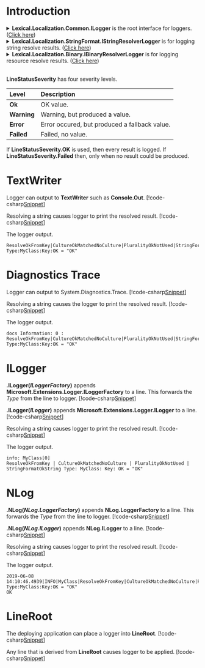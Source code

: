 ﻿# Introduction
<details>
  <summary><b>Lexical.Localization.Common.ILogger</b> is the root interface for loggers. (<u>Click here</u>)</summary>
[!code-csharp[Snippet](../../Lexical.Localization.Abstractions/Common/ILogger.cs#ILogger)]
</details>
<details>
  <summary><b>Lexical.Localization.StringFormat.IStringResolverLogger</b> is for logging string resolve results. (<u>Click here</u>)</summary>
[!code-csharp[Snippet](../../Lexical.Localization.Abstractions/Common/ILogger.cs#IStringResolverLogger)]
</details>
<details>
  <summary><b>Lexical.Localization.Binary.IBinaryResolverLogger</b> is for logging resource resolve results. (<u>Click here</u>)</summary>
[!code-csharp[Snippet](../../Lexical.Localization.Abstractions/Common/ILogger.cs#IBinaryResolverLogger)]
</details>
<br />

**LineStatusSeverity** has four severity levels.

| Level | Description |
|:-------|:-------|
| **Ok** | OK value. |
| **Warning** | Warning, but produced a value. |
| **Error** | Error occured, but produced a fallback value. |
| **Failed** | Failed, no value. |

If **LineStatusSeverity.OK** is used, then every result is logged.
If **LineStatusSeverity.Failed** then, only when no result could be produced.

# TextWriter
Logger can output to **TextWriter** such as **Console.Out**.
[!code-csharp[Snippet](Examples.cs#Snippet_0a)]

Resolving a string causes logger to print the resolved result.
[!code-csharp[Snippet](Examples.cs#Snippet_0b)]

The logger output.
```none
ResolveOkFromKey|CultureOkMatchedNoCulture|PluralityOkNotUsed|StringFormatOkString Type:MyClass:Key:OK = "OK"
```

# Diagnostics Trace
Logger can output to System.Diagnostics.Trace.
[!code-csharp[Snippet](Examples.cs#Snippet_2a)]

Resolving a string causes the logger to print the resolved result.
[!code-csharp[Snippet](Examples.cs#Snippet_2b)]

The logger output.
```none
docs Information: 0 : ResolveOkFromKey|CultureOkMatchedNoCulture|PluralityOkNotUsed|StringFormatOkString Type:MyClass:Key:OK = "OK"
```

# ILogger
<b>.ILogger(<i>ILoggerFactory</i>)</b> appends **Microsoft.Extensions.Logger.ILoggerFactory** to a line.
This forwards the *Type* from the line to logger.
[!code-csharp[Snippet](Examples.cs#Snippet_4a)]

<b>.ILogger(<i>ILogger</i>)</b> appends **Microsoft.Extensions.Logger.ILogger** to a line.
[!code-csharp[Snippet](Examples.cs#Snippet_3a)]

Resolving a string causes logger to print the resolved result.
[!code-csharp[Snippet](Examples.cs#Snippet_4b)]

The logger output.
```none
info: MyClass[0]
ResolveOkFromKey | CultureOkMatchedNoCulture | PluralityOkNotUsed | StringFormatOkString Type: MyClass: Key: OK = "OK"
```

# NLog
<b>.NLog(<i>NLog.LoggerFactory</i>)</b> appends **NLog.LoggerFactory** to a line.
This forwards the *Type* from the line to logger.
[!code-csharp[Snippet](Examples.cs#Snippet_6a)]

<b>.NLog(<i>NLog.ILogger</i>)</b> appends **NLog.ILogger** to a line.
[!code-csharp[Snippet](Examples.cs#Snippet_5a)]

Resolving a string causes logger to print the resolved result.
[!code-csharp[Snippet](Examples.cs#Snippet_6b)]

The logger output.
```none
2019-06-08 14:10:46.4939|INFO|MyClass|ResolveOkFromKey|CultureOkMatchedNoCulture|PluralityOkNotUsed|StringFormatOkString Type:MyClass:Key:OK = "OK"
OK
```

# LineRoot
The deploying application can place a logger into **LineRoot**.
[!code-csharp[Snippet](Examples.cs#Snippet_1a)]

Any line that is derived from **LineRoot** causes logger to be applied.
[!code-csharp[Snippet](Examples.cs#Snippet_1b)]
